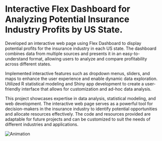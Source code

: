 # Interactive Flex Dashboard for Analyzing Potential Insurance Industry Profits by US State.
Developed an interactive web page using Flex Dashboard to display potential profits for the insurance industry in each US state. The dashboard combines data from multiple sources and presents it in an easy-to-understand format, allowing users to analyze and compare profitability across different states.

Implemented interactive features such as dropdown menus, sliders, and maps to enhance the user experience and enable dynamic data exploration. Utilized R statistical modeling and Shiny app development to create a user-friendly interface that allows for customization and ad-hoc data analysis.

This project showcases expertise in data analysis, statistical modeling, and web development. The interactive web page serves as a powerful tool for decision-makers in the insurance industry to identify potential opportunities and allocate resources effectively. The code and resources provided are adaptable for future projects and can be customized to suit the needs of different industries and applications.

![Animation](images/interactive-flexdashboard.gif)
